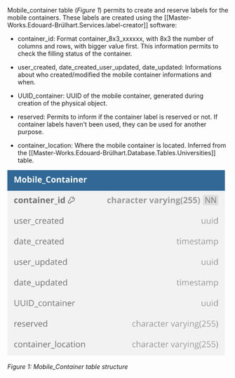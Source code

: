 Mobile_container table (*Figure 1*) permits to create and reserve labels for the mobile containers. These labels are created using the [[Master-Works.Edouard-Brülhart.Services.label-creator]] software:

- container_id: Format container_8x3_xxxxxx, with 8x3 the number of columns and rows, with bigger value first. This information permits to check the filling status of the container.

- user_created, date_created_user_updated, date_updated: Informations about who created/modified the mobile container informations and when.

- UUID_container: UUID of the mobile container, generated during creation of the physical object.

- reserved: Permits to inform if the container label is reserved or not. If container labels haven't been used, they can be used for another purpose.

- container_location: Where the mobile container is located. Inferred from the [[Master-Works.Edouard-Brülhart.Database.Tables.Universities]] table.

![image import](assets/images_bruelhed/mobile_containers.svg)

*Figure 1: Mobile_Container table structure*